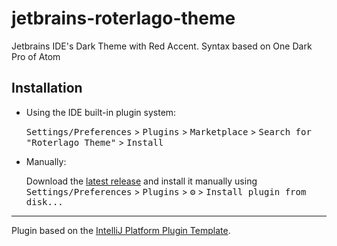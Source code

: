 # jetbrains-roterlago-theme

<!-- Plugin description -->
Jetbrains IDE's Dark Theme with Red Accent. Syntax based on One Dark Pro of Atom
<!-- Plugin description end -->

## Installation

- Using the IDE built-in plugin system:
  
  <kbd>Settings/Preferences</kbd> > <kbd>Plugins</kbd> > <kbd>Marketplace</kbd> > <kbd>Search for "Roterlago Theme"</kbd> >
  <kbd>Install</kbd>
  
- Manually:

  Download the [latest release](https://github.com/federicolencina/jetbrains-roterlago-theme/releases/latest) and install it manually using
  <kbd>Settings/Preferences</kbd> > <kbd>Plugins</kbd> > <kbd>⚙️</kbd> > <kbd>Install plugin from disk...</kbd>


---
Plugin based on the [IntelliJ Platform Plugin Template][template].

[template]: https://github.com/JetBrains/intellij-platform-plugin-template
[docs:plugin-description]: https://plugins.jetbrains.com/docs/intellij/plugin-user-experience.html#plugin-description-and-presentation
